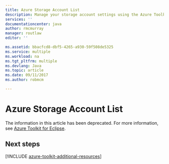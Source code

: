 ```yaml
---
title: Azure Storage Account List
description: Manage your storage account settings using the Azure Toolkit for Eclipse
services: ''
documentationcenter: java
author: rmcmurray
manager: routlaw
editor: ''

ms.assetid: bbacfcd8-dbf5-4265-a930-59f508de5325
ms.service: multiple
ms.workload: na
ms.tgt_pltfrm: multiple
ms.devlang: Java
ms.topic: article
ms.date: 09/11/2017
ms.author: robmcm

---
```


# Azure Storage Account List

The information in this article has been deprecated. For more information, see [Azure Toolkit for Eclipse](azure-toolkit-for-eclipse.md).

## Next steps

[!INCLUDE [azure-toolkit-additional-resources](../includes/azure-toolkit-additional-resources.md)]
